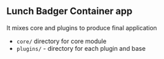 ## Lunch Badger Container app

It mixes core and plugins to produce final application

* `core/` directory for core module
* `plugins/` - directory for each plugin and base
